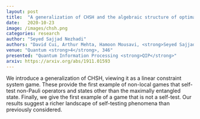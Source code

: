 ```yaml
---
layout: post
title:  "A generalization of CHSH and the algebraic structure of optimal strategies"
date:   2020-10-23
image: /images/chsh.png
categories: research
author: "Seyed Sajjad Nezhadi"
authors: "David Cui, Arthur Mehta, Hamoon Mousavi, <strong>Seyed Sajjad Nezhadi</strong>"
venue: "Quantum <strong>4</strong>, 346"
presented: "Quantum Information Processing <strong>QIP</strong>"
arxiv: https://arxiv.org/abs/1911.01593
---
```

We introduce a generalization of CHSH, viewing it as a linear constraint system game. These provide the first example of non-local games that self-test non-Pauli operators and states other than the maximally entangled state. Finally, we give the first example of a game that is not a self-test. Our results suggest a richer landscape of self-testing phenomena than previously considered.